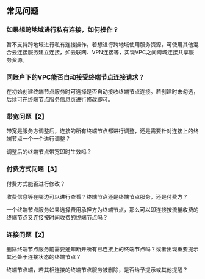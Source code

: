 ## 常见问题

### 如果想跨地域进行私有连接，如何操作？

暂不支持跨地域进行私有连接操作。若想进行跨地域使用服务资源，可使用其他混合云连接服务建立连接，如云联网、VPN连接等，实现VPC之间跨域连接共享服务资源。

### 同账户下的VPC能否自动接受终端节点连接请求？

在初始创建终端节点服务时可选择是否自动接收终端节点连接。若创建时未勾选，后续可在终端节点服务信息页进行修改即可。

### 带宽问题【2】

带宽是服务方调整后，连接的所有终端节点都进行调整，还是需要针对连接上的终端节点一个一个进行调整？

调整后的终端节点带宽即时生效吗？

### 付费方式问题【3】

付费方式能否进行修改？

收费信息等在哪边可以进行查看？终端节点还是终端节点服务，还是付费方？

一个终端节点服务如果选择费用承担方为终端节点，那么可以即连接按流量收费的终端节点又连接按时间收费的终端节点吗？

### 连接问题【2】

删除终端节点服务前需要通知断开所有已连接上的终端节点吗？或者出现重要提示其还处于连接状态的终端节点？

终端节点端，若其相连接的终端节点服务被删除，是否给予提示或其他提醒？

